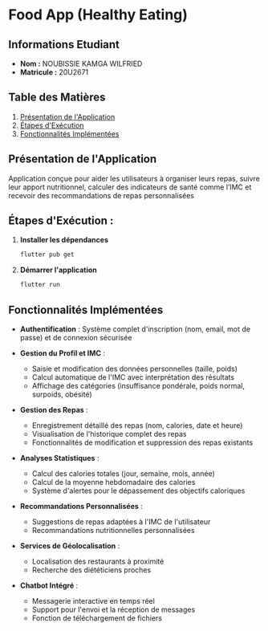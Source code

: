 
# Food App (Healthy Eating)

## Informations Etudiant
- **Nom :** NOUBISSIE KAMGA WILFRIED
- **Matricule :** 20U2671

## Table des Matières
1. [Présentation de l'Application](#présentation-de-lapplication)
2. [Étapes d'Exécution](#étapes-dexécution)
3. [Fonctionnalités Implémentées](#fonctionnalités-implémentées)


## Présentation de l'Application
Application conçue pour aider les utilisateurs à organiser leurs repas, suivre leur apport
nutritionnel, calculer des indicateurs de santé comme l’IMC et recevoir des recommandations de repas personnalisées

## Étapes d'Exécution :

1. **Installer les dépendances**
   ```bash
   flutter pub get
   ```

2. **Démarrer l'application**
   ```bash
   flutter run
   ```


## Fonctionnalités Implémentées

- **Authentification** : Système complet d'inscription (nom, email, mot de passe) et de connexion sécurisée

- **Gestion du Profil et IMC** : 
  - Saisie et modification des données personnelles (taille, poids)
  - Calcul automatique de l'IMC avec interprétation des résultats
  - Affichage des catégories (insuffisance pondérale, poids normal, surpoids, obésité)

- **Gestion des Repas** :
  - Enregistrement détaillé des repas (nom, calories, date et heure)
  - Visualisation de l'historique complet des repas
  - Fonctionnalités de modification et suppression des repas existants

- **Analyses Statistiques** :
  - Calcul des calories totales (jour, semaine, mois, année)
  - Calcul de la moyenne hebdomadaire des calories
  - Système d'alertes pour le dépassement des objectifs caloriques

- **Recommandations Personnalisées** :
  - Suggestions de repas adaptées à l'IMC de l'utilisateur
  - Recommandations nutritionnelles personnalisées

- **Services de Géolocalisation** :
  - Localisation des restaurants à proximité
  - Recherche des diététiciens proches

- **Chatbot Intégré** :
  - Messagerie interactive en temps réel
  - Support pour l'envoi et la réception de messages
  - Fonction de téléchargement de fichiers
